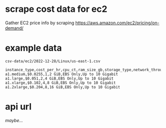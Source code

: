# scrape cost data for ec2

Gather EC2 price info by scraping <https://aws.amazon.com/ec2/pricing/on-demand/>

# example data

`csv-data/ec2/2022-12-28/Linux/us-east-1.csv`
```
instance_type,cost_per_hr,cpu_ct,ram_size_gb,storage_type,network_throughput
a1.medium,$0.0255,1,2 GiB,EBS Only,Up to 10 Gigabit
a1.large,$0.051,2,4 GiB,EBS Only,Up to 10 Gigabit
a1.xlarge,$0.102,4,8 GiB,EBS Only,Up to 10 Gigabit
a1.2xlarge,$0.204,8,16 GiB,EBS Only,Up to 10 Gigabit
```

# api url

*maybe...*

